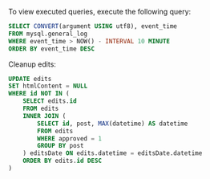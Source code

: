To view executed queries, execute the following query:
```sql
SELECT CONVERT(argument USING utf8), event_time
FROM mysql.general_log
WHERE event_time > NOW() - INTERVAL 10 MINUTE
ORDER BY event_time DESC
```

Cleanup edits:
```sql
UPDATE edits
SET htmlContent = NULL
WHERE id NOT IN (
	SELECT edits.id
	FROM edits
	INNER JOIN (
		SELECT id, post, MAX(datetime) AS datetime
		FROM edits
		WHERE approved = 1
		GROUP BY post
	) editsDate ON edits.datetime = editsDate.datetime
	ORDER BY edits.id DESC
)
```
